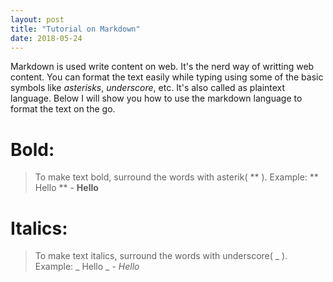```yaml
---
layout: post
title: "Tutorial on Markdown"
date: 2018-05-24
---
```

Markdown is used write content on web. It's the nerd way of writting web content. You can format the text easily while typing using some of the basic symbols like _asterisks_, _underscore_, etc. It's also called as plaintext language. Below I will show you how to use the markdown language to format the text on the go.

# Bold:
>To make text bold, surround the words with asterik( ** ).
Example: ** Hello **  - **Hello**

# Italics:
>To make text italics, surround the words with underscore( _ ).
Example: _ Hello _    - _Hello_
